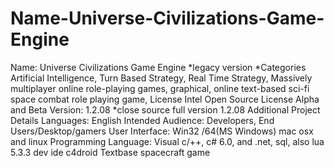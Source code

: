 # Name-Universe-Civilizations-Game-Engine
Name: Universe Civilizations Game Engine
*legacy version
*Categories
Artificial Intelligence, Turn Based Strategy, Real Time Strategy, Massively multiplayer online role-playing games,
graphical, online text-based sci-fi space combat role playing game,
License
Intel Open Source License Alpha and Beta Version: 1.2.08
*close source full version 1.2.08
Additional Project Details
Languages:
English
Intended Audience:
Developers, End Users/Desktop/gamers
User Interface:
Win32 /64(MS Windows) mac osx and linux
Programming Language:
Visual c/++, c# 6.0, and .net, sql,
also lua 5.3.3
dev ide c4droid 
Textbase spacecraft game
